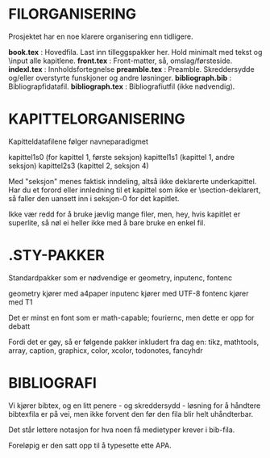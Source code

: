 # FILORGANISERING
Prosjektet har en noe klarere organisering enn tidligere.

**book.tex**	:	 Hovedfila. Last inn tilleggspakker her. Hold minimalt med tekst og \input alle kapitlene.
**front.tex**	:	Front-matter, så, omslag/førsteside.
**indexl.tex**	:	Innholdsfortegnelse
**preamble.tex**	:	Preamble. Skreddersydde og/eller overstyrte funskjoner og andre løsninger.
**bibliograph.bib**	:	Bibliograpfidatafil.
**bibliograph.tex**	:	Bibliografiutfil (ikke nødvendig).

# KAPITTELORGANISERING
Kapitteldatafilene følger navneparadigmet

kapittel1s0	(for kapittel 1, første seksjon)
kapittel1s1	(kapittel 1, andre seksjon)
kapittel2s3	(kapittel 2, seksjon 4)

Med "seksjon" menes faktisk inndeling, altså ikke deklarerte underkapittel.
Har du et forord eller innledning til et kapittel som ikke er \section-deklarert, så faller den uansett inn i seksjon-0 for det kapitlet.

Ikke vær redd for å bruke jævlig mange filer, men, hey, hvis kapitlet er superlite, så nøl ei heller ikke med å bare bruke en enkel fil.

# .STY-PAKKER
Standardpakker som er nødvendige er geometry, inputenc, fontenc

geometry kjører med a4paper
inputenc kjører med UTF-8
fontenc  kjører med T1

Det er minst en font som er math-capable; fouriernc, men dette er opp for debatt 

Fordi det er gøy, så er følgende pakker inkludert fra dag en:
tikz, mathtools, array, caption, graphicx, color, xcolor, todonotes, fancyhdr

# BIBLIOGRAFI
Vi kjører bibtex, og en litt penere - og skreddersydd - løsning for å håndtere bibtexfila er på vei, men ikke forvent den før den fila blir helt uhåndterbar.

Det står lettere notasjon for hva noen få medietyper krever i bib-fila.

Foreløpig er den satt opp til å typesette ette APA.
